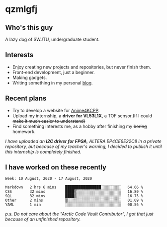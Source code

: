# qzmlgfj

## Who's this guy

A lazy dog of SWJTU, undergraduate student.

## Interests

* Enjoy creating new projects and repositories, but never finish them.
* Front-end development, just a beginner.
* Making gadgets.
* Writing something in my personal [blog](https://qzmlgfj.ml/blog).

## Recent plans

* Try to develop a website for [Anime4KCPP](https://github.com/TianZerL/Anime4KCPP).
* Upload my internship, a **driver for VL53L1X**, a TOF sensor.~~(If I could make it much easier to understand)~~
* Find something interests me, as a hobby after finishing my ~~boring~~ homework.

*I have uploaded an **I2C driver for FPGA**, ALTERA EP4CE6E22C8 in a private repository, but because of my teacher's warning, I decided to publish it until this internship is completely finished.*

## I have worked on these recently

<!--START_SECTION:waka-->
```text
Week: 10 August, 2020 - 17 August, 2020

Markdown   2 hrs 6 mins    ████████████████░░░░░░░░░   64.66 % 
CSS        32 mins         ████▒░░░░░░░░░░░░░░░░░░░░   16.80 % 
SQL        32 mins         ████▒░░░░░░░░░░░░░░░░░░░░   16.75 % 
Other      2 mins          ▒░░░░░░░░░░░░░░░░░░░░░░░░   01.09 % 
YAML       1 min           ░░░░░░░░░░░░░░░░░░░░░░░░░   00.56 % 
```
<!--END_SECTION:waka-->

*p.s.  Do not care about the "Arctic Code Vault Contributor", I got that just because of an unfinished repository.*

<!--
**qzmlgfj/qzmlgfj** is a ✨ _special_ ✨ repository because its `README.md` (this file) appears on your GitHub profile.

Here are some ideas to get you started:

- 🔭 I’m currently working on ...
- 🌱 I’m currently learning ...
- 👯 I’m looking to collaborate on ...
- 🤔 I’m looking for help with ...
- 💬 Ask me about ...
- 📫 How to reach me: ...
- 😄 Pronouns: ...
- ⚡ Fun fact: ...
-->
